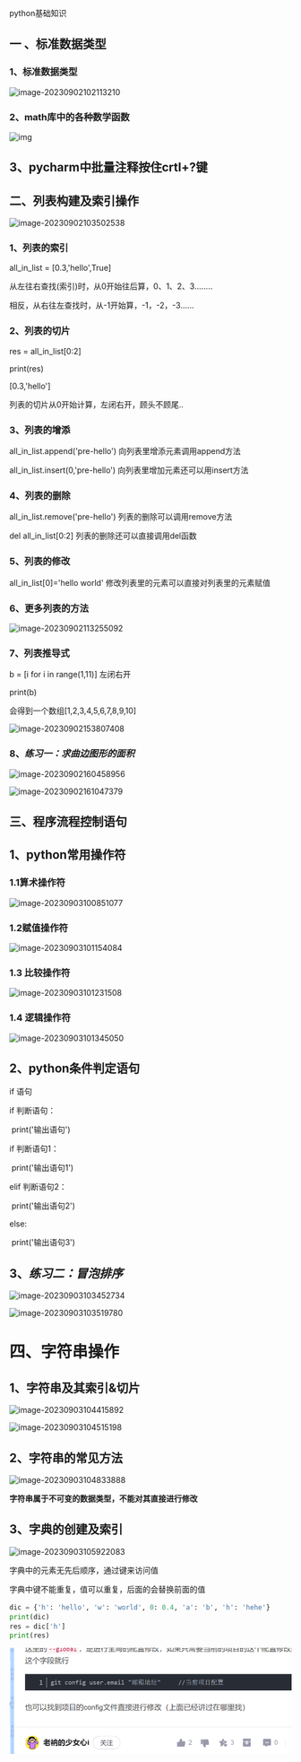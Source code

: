 python基础知识

## 一 、标准数据类型

### 1、标准数据类型

![image-20230902102113210](C:\Users\13343\AppData\Roaming\Typora\typora-user-images\image-20230902102113210.png)

### 2、math库中的各种数学函数

![img](https://p.ananas.chaoxing.com/star3/origin/b00a4a521dbf1c26883ee39d00cb05b3.png)

## 3、pycharm中批量注释按住crtl+?键

## 二、列表构建及索引操作

![image-20230902103502538](C:\Users\13343\AppData\Roaming\Typora\typora-user-images\image-20230902103502538.png)

### 1、列表的索引

all_in_list = [0.3,'hello',True]

从左往右查找(索引)时，从0开始往后算，0、1、2、3........

相反，从右往左查找时，从-1开始算，-1，-2，-3......

### 2、列表的切片

res = all_in_list[0:2]

print(res)

[0.3,'hello']

列表的切片从0开始计算，左闭右开，顾头不顾尾..

### 3、列表的增添

all_in_list.append('pre-hello')  向列表里增添元素调用append方法

all_in_list.insert(0,'pre-hello') 向列表里增加元素还可以用insert方法

### 4、列表的删除

all_in_list.remove('pre-hello')  列表的删除可以调用remove方法

del all_in_list[0:2]   列表的删除还可以直接调用del函数

### 5、列表的修改

all_in_list[0]='hello world'  修改列表里的元素可以直接对列表里的元素赋值

### 6、更多列表的方法

![image-20230902113255092](C:\Users\13343\AppData\Roaming\Typora\typora-user-images\image-20230902113255092.png)

### 7、列表推导式

b = [i for i in range(1,11)]  左闭右开

print(b)

会得到一个数组[1,2,3,4,5,6,7,8,9,10]

![image-20230902153807408](C:\Users\13343\AppData\Roaming\Typora\typora-user-images\image-20230902153807408.png)

### 8、***练习一：求曲边图形的面积***

![image-20230902160458956](C:\Users\13343\AppData\Roaming\Typora\typora-user-images\image-20230902160458956.png)

![image-20230902161047379](C:\Users\13343\AppData\Roaming\Typora\typora-user-images\image-20230902161047379.png)

## 三、程序流程控制语句

## 1、python常用操作符

### 1.1算术操作符

![image-20230903100851077](C:\Users\13343\AppData\Roaming\Typora\typora-user-images\image-20230903100851077.png)

### 1.2赋值操作符

![image-20230903101154084](C:\Users\13343\AppData\Roaming\Typora\typora-user-images\image-20230903101154084.png)

### 1.3 比较操作符

![image-20230903101231508](C:\Users\13343\AppData\Roaming\Typora\typora-user-images\image-20230903101231508.png)

### 1.4 逻辑操作符

![image-20230903101345050](C:\Users\13343\AppData\Roaming\Typora\typora-user-images\image-20230903101345050.png)

## 2、python条件判定语句

if 语句

if 判断语句：

​    print('输出语句')

if 判断语句1：

​    print('输出语句1')

elif 判断语句2：

​	print('输出语句2')

else:

​	print('输出语句3')

## 3、***练习二：冒泡排序***

![image-20230903103452734](C:\Users\13343\AppData\Roaming\Typora\typora-user-images\image-20230903103452734.png)

![image-20230903103519780](C:\Users\13343\AppData\Roaming\Typora\typora-user-images\image-20230903103519780.png)

# 四、字符串操作

## 1、字符串及其索引&切片

![image-20230903104415892](C:\Users\13343\AppData\Roaming\Typora\typora-user-images\image-20230903104415892.png)

![image-20230903104515198](C:\Users\13343\AppData\Roaming\Typora\typora-user-images\image-20230903104515198.png)

## 2、字符串的常见方法

![image-20230903104833888](C:\Users\13343\AppData\Roaming\Typora\typora-user-images\image-20230903104833888.png)

**字符串属于不可变的数据类型，不能对其直接进行修改**

## 3、字典的创建及索引

![image-20230903105922083](C:\Users\13343\AppData\Roaming\Typora\typora-user-images\image-20230903105922083.png)

字典中的元素无先后顺序，通过键来访问值

字典中键不能重复，值可以重复，后面的会替换前面的值

```python
dic = {'h': 'hello', 'w': 'world', 0: 0.4, 'a': 'b', 'h': 'hehe'}
print(dic)
res = dic['h']
print(res)
```



![image-20230904141826673](python%E5%9F%BA%E7%A1%80%E7%9F%A5%E8%AF%86.assets/image-20230904141826673.png)